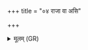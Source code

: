 +++
title = "०४ राजा वा असि"

+++
<details><summary>मूलम् (GR)</summary>

राजा वा असि भूतानाम्  
ऋषभो वीरुधां पतिः ।  
स नः सपत्नान् अश्वत्थ  
विषूचो व्य् उद् आ कृधि ॥
</details>
